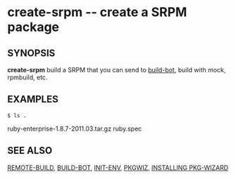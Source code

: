 create-srpm -- create a SRPM package 
=====================================

## SYNOPSIS

**create-srpm** build a SRPM that you can send to [build-bot](build-bot.html), build with mock, rpmbuild, etc.

## EXAMPLES

`$ ls .` 

ruby-enterprise-1.8.7-2011.03.tar.gz  ruby.spec

## SEE ALSO
[REMOTE-BUILD](remote-build.html), [BUILD-BOT](build-bot.html), [INIT-ENV](init-env.html), [PKGWIZ](pkgwiz.html), [INSTALLING PKG-WIZARD](install.html)

